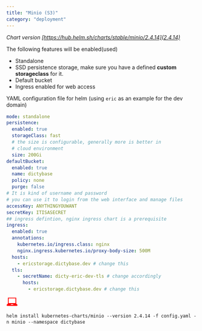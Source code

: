 ```yaml
---
title: "Minio (S3)"
category: "deployment"
---
```


_Chart version [https://hub.helm.sh/charts/stable/minio/2.4.14](2.4.14)_

The following features will be enabled(used)

- Standalone
- SSD persistence storage, make sure you have a defined **custom storageclass** for it.
- Default bucket
- Ingress enabled for web access

YAML configuration file for helm (using `eric` as an example for the dev domain)

```yaml
mode: standalone
persistence:
  enabled: true
  storageClass: fast
  # the size is configurable, generally more is better in
  # cloud environment
  size: 200Gi
defaultBucket:
  enabled: true
  name: dictybase
  policy: none
  purge: false
# It is kind of username and password
# you can use it to login from the web interface and manage files
accessKey: ANYTHINGYOUWANT
secretKey: ITISASECRET
## ingress defintion, nginx ingress chart is a prerequisite
ingress:
  enabled: true
  annotations:
    kubernetes.io/ingress.class: nginx
    nginx.ingress.kubernetes.io/proxy-body-size: 500M
  hosts:
    - ericstorage.dictybase.dev # change this
  tls:
    - secretName: dicty-eric-dev-tls # change accordingly
      hosts:
        - ericstorage.dictybase.dev # change this
```

![](./userinput.png)

```shell
helm install kubernetes-charts/minio --version 2.4.14 -f config.yaml -n minio --namespace dictybase
```
